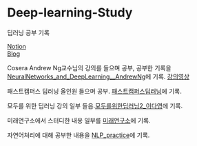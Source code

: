 # Deep-learning-Study

딥러닝 공부 기록

[Notion](https://www.notion.so/Deep-learning-a0db1c4ff2bd4a9e95c9f1954c98fe28)  
[Blog](https://lionontheshore.tistory.com/category/AI)

Cosera Andrew Ng교수님의 강의를 들으며 공부, 공부한 기록을 [NeuralNetworks_and_DeepLearning\_\_AndrewNg](./NeuralNetworks_and_DeepLearning__AndrewNg/)에 기록. [강의영상](https://www.youtube.com/playlist?list=PLkDaE6sCZn6Ec-XTbcX1uRg2_u4xOEky0)

패스트캠퍼스 딥러닝 올인원 들으며 공부. [패스트캠퍼스딥러닝](./패스트캠퍼스딥러닝/)에 기록.

모두를 위한 딥러닝 강의 일부 들음.[모두를위한딥러닝2\_이다영](./모두를위한딥러닝2_이다영/)에 기록.

미래연구소에서 스터디한 내용 일부를 [미래연구소](./미래연구소/)에 기록.

자연어처리에 대해 공부한 내용을 [NLP_practice](./NLP_practice/)에 기록.
